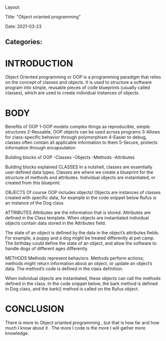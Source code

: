 Layout:

Title: "Object orianted programming"

Date: 2021-03-23

## Categories:

# INTRODUCTION

Object Oriented programming or OOP is a programming paradigm that relies on the concept of classes and objects. It is used to structure a software program into simple, reusable pieces of code blueprints (usually called classes), which are used to create individual instances of objects.

# BODY

Benefits of OOP
1-OOP models complex things as reproducible, simple structures
2-Reusable, OOP objects can be used across programs
3-Allows for class-specific behavior through polymorphism
4-Easier to debug, classes often contain all applicable information to them
5-Secure, protects information through encapsulation

Building blocks of OOP
-Classes
-Objects
-Methods
-Attributes

Building blocks explained
CLASSES
In a nutshell, classes are essentially user defined data types. Classes are where we create a blueprint for the structure of methods and attributes. Individual objects are instantiated, or created from this blueprint.

OBJECTS
Of course OOP includes objects! Objects are instances of classes created with specific data, for example in the code snippet below Rufus is an instance of the Dog class.

ATTRIBUTES
Attributes are the information that is stored. Attributes are defined in the Class template. When objects are instantiated individual objects contain data stored in the Attributes field.

The state of an object is defined by the data in the object’s attributes fields. For example, a puppy and a dog might be treated differently at pet camp. The birthday could define the state of an object, and allow the software to handle dogs of different ages differently.

METHODS
Methods represent behaviors. Methods perform actions; methods might return information about an object, or update an object’s data. The method’s code is defined in the class definition.

When individual objects are instantiated, these objects can call the methods defined in the class. In the code snippet below, the bark method is defined in Dog class, and the bark() method is called on the Rufus object.

# CONCLUSION

There is more to Object orianted programming , but that is how far and how much I know about it . The more I code is the more I will gather more knowledge.
